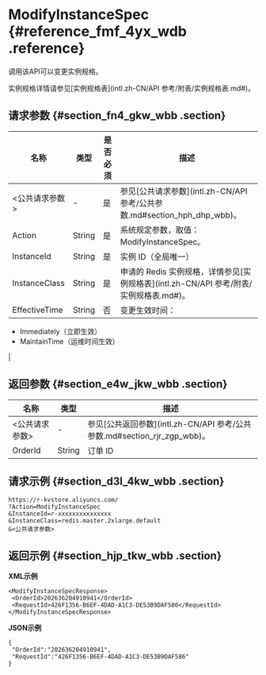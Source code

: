 # ModifyInstanceSpec {#reference_fmf_4yx_wdb .reference}

调用该API可以变更实例规格。

实例规格详情请参见[实例规格表](intl.zh-CN/API 参考/附表/实例规格表.md#)。

## 请求参数 {#section_fn4_gkw_wbb .section}

|名称|类型|是否必须|描述|
|--|--|----|--|
|<公共请求参数\>|-|是|参见[公共请求参数](intl.zh-CN/API 参考/公共参数.md#section_hph_dhp_wbb)。|
|Action|String|是|系统规定参数，取值：ModifyInstanceSpec。|
|InstanceId|String|是|实例 ID（全局唯一）|
|InstanceClass|String|是|申请的 Redis 实例规格，详情参见[实例规格表](intl.zh-CN/API 参考/附表/实例规格表.md#)。|
|EffectiveTime|String|否| 变更生效时间：

 -   Immediately（立即生效）
-   MaintainTime（运维时间生效）

 |

## 返回参数 {#section_e4w_jkw_wbb .section}

|名称|类型|描述|
|--|--|--|
|<公共请求参数\>|-|参见[公共返回参数](intl.zh-CN/API 参考/公共参数.md#section_rjr_zgp_wbb)。|
|OrderId|String|订单 ID|

## 请求示例 {#section_d3l_4kw_wbb .section}

```
https://r-kvstore.aliyuncs.com/
?Action=ModifyInstanceSpec
&InstanceId=r-xxxxxxxxxxxxxxx
&InstanceClass=redis.master.2xlarge.default
&<公共请求参数>
```

## 返回示例 {#section_hjp_tkw_wbb .section}

**XML示例**

```
<ModifyInstanceSpecResponse>
 <OrderId>202636204910941</OrderId>
 <RequestId>426F1356-B6EF-4DAD-A1C3-DE53B9DAF586</RequestId>
</ModifyInstanceSpecResponse>
```

**JSON示例**

```
{
 "OrderId":"202636204910941",
 "RequestId":"426F1356-B6EF-4DAD-A1C3-DE53B9DAF586"
}
```

